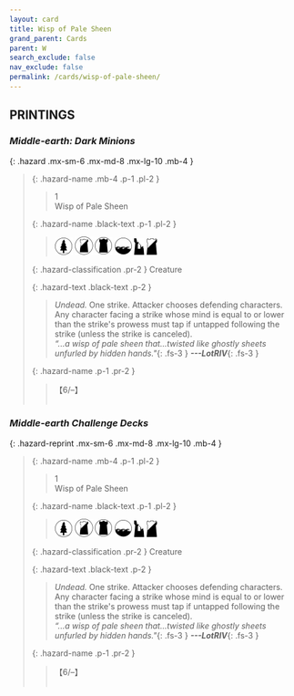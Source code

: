 ```yaml
---
layout: card
title: Wisp of Pale Sheen
grand_parent: Cards
parent: W
search_exclude: false
nav_exclude: false
permalink: /cards/wisp-of-pale-sheen/
---
```


## PRINTINGS


### _Middle-earth: Dark Minions_

{: .hazard .mx-sm-6 .mx-md-8 .mx-lg-10 .mb-4 }
> {: .hazard-name .mb-4 .p-1 .pl-2 }
> > <div class="hazard-mp">1</div>
> > <div class="card-name">Wisp of Pale Sheen</div>
>
> {: .hazard-name .black-text .p-1 .pl-2 }
> > ![](/assets/images/wilderness.svg) ![](/assets/images/shadow-land.svg) ![](/assets/images/dark-domain.svg) ![](/assets/images/coastalsea.svg) ![](/assets/images/ruinlair.svg) ![](/assets/images/shadow-hold.svg)
>
> {: .hazard-classification .pr-2 }
> Creature
>
> {: .hazard-text .black-text .p-2 }
> > _Undead._ One strike. Attacker chooses defending characters. Any character facing a strike whose mind is equal to or lower than the strike's prowess must tap if untapped following the strike (unless the strike is canceled). <br>_“...a wisp of pale sheen that...twisted like ghostly sheets unfurled by hidden hands."_{: .fs-3 } ***---&#65279;LotRIV***{: .fs-3 } 
>
> {: .hazard-name .p-1 .pr-2 }
> > <div class="card-shield">【6/&ndash;】</div>
> > <div class="card-corruption">&nbsp;</div>

### _Middle-earth Challenge Decks_

{: .hazard-reprint .mx-sm-6 .mx-md-8 .mx-lg-10 .mb-4 }
> {: .hazard-name .mb-4 .p-1 .pl-2 }
> > <div class="hazard-mp">1</div>
> > <div class="card-name">Wisp of Pale Sheen</div>
>
> {: .hazard-name .black-text .p-1 .pl-2 }
> > ![](/assets/images/wilderness.svg) ![](/assets/images/shadow-land.svg) ![](/assets/images/dark-domain.svg) ![](/assets/images/coastalsea.svg) ![](/assets/images/ruinlair.svg) ![](/assets/images/shadow-hold.svg)
>
> {: .hazard-classification .pr-2 }
> Creature
>
> {: .hazard-text .black-text .p-2 }
> > _Undead._ One strike. Attacker chooses defending characters. Any character facing a strike whose mind is equal to or lower than the strike's prowess must tap if untapped following the strike (unless the strike is canceled). <br>_“...a wisp of pale sheen that...twisted like ghostly sheets unfurled by hidden hands."_{: .fs-3 } ***---&#65279;LotRIV***{: .fs-3 } 
>
> {: .hazard-name .p-1 .pr-2 }
> > <div class="card-shield">【6/&ndash;】</div>
> > <div class="card-corruption-white">&nbsp;</div>
